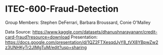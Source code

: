 # ITEC-600-Fraud-Detection

Group Members: Stephen DeFerrari, Barbara Broussard, Conie O'Malley

Data Source: https://www.kaggle.com/datasets/dhanushnarayananr/credit-card-fraud?resource=download
Presentation: https://docs.google.com/presentation/d/1QZ2FTXesqdJyY8_tVX8YBpwZw2z3UNHKyTr2JlMgTuM/edit?usp=sharing



